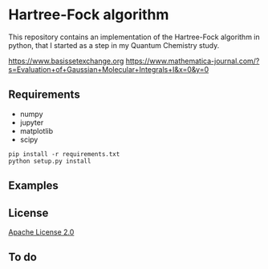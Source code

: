 # Hartree-Fock algorithm

This repository contains an implementation of the Hartree-Fock algorithm in python, that I started as a step in my Quantum Chemistry study.

https://www.basissetexchange.org
https://www.mathematica-journal.com/?s=Evaluation+of+Gaussian+Molecular+Integrals+I&x=0&y=0
## Requirements

* numpy
* jupyter
* matplotlib
* scipy

```shell
pip install -r requirements.txt
python setup.py install
```
 ## Examples 
 
## License
[Apache License 2.0](https://github.com/MatthieuSarkis/Quantum-Chemistry-Hartree-Fock/blob/master/LICENSE)

## To do
